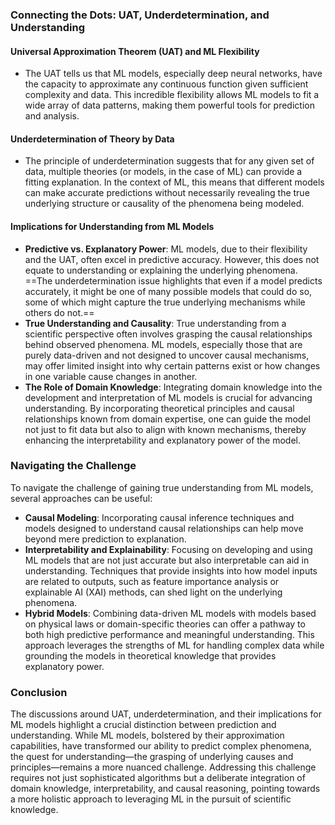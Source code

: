 ### Connecting the Dots: UAT, Underdetermination, and Understanding

#### Universal Approximation Theorem (UAT) and ML Flexibility

- The UAT tells us that ML models, especially deep neural networks, have the capacity to approximate any continuous function given sufficient complexity and data. This incredible flexibility allows ML models to fit a wide array of data patterns, making them powerful tools for prediction and analysis.

#### Underdetermination of Theory by Data

- The principle of underdetermination suggests that for any given set of data, multiple theories (or models, in the case of ML) can provide a fitting explanation. In the context of ML, this means that different models can make accurate predictions without necessarily revealing the true underlying structure or causality of the phenomena being modeled.

#### Implications for Understanding from ML Models

- **Predictive vs. Explanatory Power**: ML models, due to their flexibility and the UAT, often excel in predictive accuracy. However, this does not equate to understanding or explaining the underlying phenomena. ==The underdetermination issue highlights that even if a model predicts accurately, it might be one of many possible models that could do so, some of which might capture the true underlying mechanisms while others do not.==
- **True Understanding and Causality**: True understanding from a scientific perspective often involves grasping the causal relationships behind observed phenomena. ML models, especially those that are purely data-driven and not designed to uncover causal mechanisms, may offer limited insight into why certain patterns exist or how changes in one variable cause changes in another.
- **The Role of Domain Knowledge**: Integrating domain knowledge into the development and interpretation of ML models is crucial for advancing understanding. By incorporating theoretical principles and causal relationships known from domain expertise, one can guide the model not just to fit data but also to align with known mechanisms, thereby enhancing the interpretability and explanatory power of the model.

### Navigating the Challenge

To navigate the challenge of gaining true understanding from ML models, several approaches can be useful:

- **Causal Modeling**: Incorporating causal inference techniques and models designed to understand causal relationships can help move beyond mere prediction to explanation.
- **Interpretability and Explainability**: Focusing on developing and using ML models that are not just accurate but also interpretable can aid in understanding. Techniques that provide insights into how model inputs are related to outputs, such as feature importance analysis or explainable AI (XAI) methods, can shed light on the underlying phenomena.
- **Hybrid Models**: Combining data-driven ML models with models based on physical laws or domain-specific theories can offer a pathway to both high predictive performance and meaningful understanding. This approach leverages the strengths of ML for handling complex data while grounding the models in theoretical knowledge that provides explanatory power.

### Conclusion

The discussions around UAT, underdetermination, and their implications for ML models highlight a crucial distinction between prediction and understanding. While ML models, bolstered by their approximation capabilities, have transformed our ability to predict complex phenomena, the quest for understanding—the grasping of underlying causes and principles—remains a more nuanced challenge. Addressing this challenge requires not just sophisticated algorithms but a deliberate integration of domain knowledge, interpretability, and causal reasoning, pointing towards a more holistic approach to leveraging ML in the pursuit of scientific knowledge.